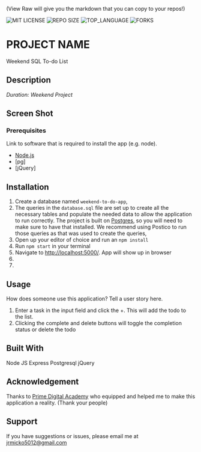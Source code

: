 (View Raw will give you the markdown that you can copy to your repos!)


![MIT LICENSE](https://img.shields.io/github/license/scottbromander/the_marketplace.svg?style=flat-square)
![REPO SIZE](https://img.shields.io/github/repo-size/scottbromander/the_marketplace.svg?style=flat-square)
![TOP_LANGUAGE](https://img.shields.io/github/languages/top/scottbromander/the_marketplace.svg?style=flat-square)
![FORKS](https://img.shields.io/github/forks/scottbromander/the_marketplace.svg?style=social)

# PROJECT NAME
Weekend SQL To-do List

## Description

_Duration: Weekend Project_

## Screen Shot



### Prerequisites

Link to software that is required to install the app (e.g. node).

- [Node.js](https://nodejs.org/en/)
- [pg]
- [jQuery]

## Installation

1. Create a database named `weekend-to-do-app`,
2. The queries in the `database.sql` file are set up to create all the necessary tables and populate the needed data to allow the application to run correctly. The project is built on [Postgres](https://www.postgresql.org/download/), so you will need to make sure to have that installed. We recommend using Postico to run those queries as that was used to create the queries, 
3. Open up your editor of choice and run an `npm install`
4. Run `npm start` in your terminal
6. Navigate to [http://localhost:5000/](http://localhost:5000/). App will show up in browser
7. 
8. 

## Usage
How does someone use this application? Tell a user story here.

1. Enter a task in the input field and click the +. This will add the todo to the list.
2. Clicking the complete and delete buttons will toggle the completion status or delete the todo

## Built With

Node JS
Express
Postgresql
jQuery


## Acknowledgement
Thanks to [Prime Digital Academy](www.primeacademy.io) who equipped and helped me to make this application a reality. (Thank your people)

## Support
If you have suggestions or issues, please email me at [jrmicko5012@gmail.com](www.google.com)